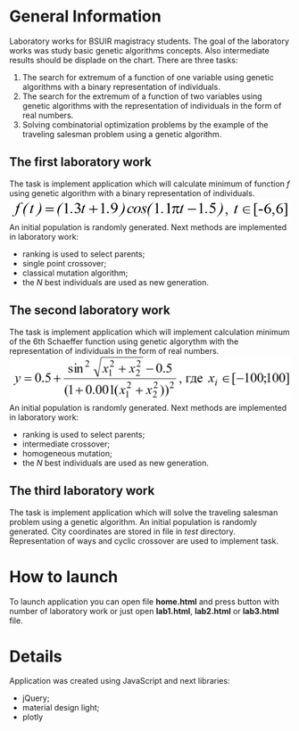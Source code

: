 # General Information
Laboratory works for BSUIR magistracy students. The goal of the laboratory works was study basic genetic algorithms concepts. Also intermediate results should be displade on the chart.
There are three tasks:
1. The search for extremum of a function of one variable using genetic algorithms with a binary representation of individuals.
1. The search for the extremum of a function of two variables using genetic algorithms with the representation of individuals in the form of real numbers.
1. Solving combinatorial optimization problems by the example of the traveling salesman problem using a genetic algorithm.
## The first laboratory work
The task is implement application which will calculate minimum of function *f* using genetic algorithm with a binary representation of individuals.
![Function *f* and it limits](/img/task-1.PNG)
An initial population is randomly generated. Next methods are implemented in laboratory work: 
* ranking is used to select parents;
* single point crossover;
* classical mutation algorithm;
* the *N* best individuals are used as new generation.
## The second laboratory work
The task is implement application which will implement calculation minimum of the 6th Schaeffer function using genetic algorythm with the representation of individuals in the form of real numbers.
![The 6th Schaeffer function and it limits](/img/task-2.PNG)
An initial population is randomly generated. Next methods are implemented in laboratory work:
* ranking is used to select parents;
* intermediate crossover;
* homogeneous mutation;
* the *N* best individuals are used as new generation.
## The third laboratory work
The task is implement application which will solve the traveling salesman problem using a genetic algorithm.
An initial population is randomly generated. City coordinates are stored in file in *test* directory. Representation of ways and cyclic crossover are used to implement task.
# How to launch
To launch application you can open file **home.html** and press button with number of laboratory work or just open **lab1.html**, **lab2.html** or **lab3.html** file.
# Details
Application was created using JavaScript and next libraries:
* jQuery;
* material design light;
* plotly
